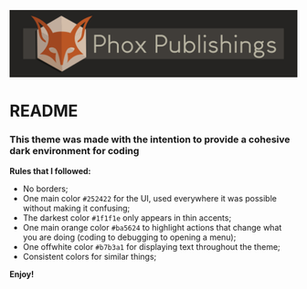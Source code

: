 ![Banner for Phox Publishings](images/BannerpubPhox.svg)
# README
### This theme was made with the intention to provide a cohesive dark environment for coding
**Rules that I followed:**
* No borders;
* One main color `#252422` for the UI, used everywhere it was possible without making it confusing;
* The darkest color `#1f1f1e` only appears in thin accents;
* One main orange color `#ba5624` to highlight actions that change what you are doing (coding to debugging to opening a menu);
* One offwhite color `#b7b3a1` for displaying text throughout the theme;
* Consistent colors for similar things;

**Enjoy!**
